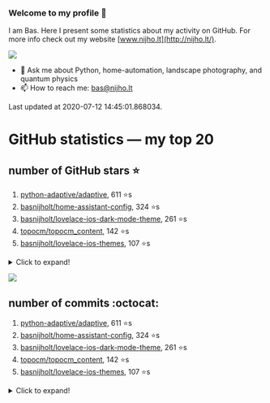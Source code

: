 ### Welcome to my profile 👋

I am Bas. Here I present some statistics about my activity on GitHub. For more info check out my website [www.nijho.lt](http://nijho.lt/).

![](https://www.nijho.lt/authors/admin/avatar_hu9e60e4b9bc120dfb6a666009f2878da6_182107_250x250_fill_q90_lanczos_center.jpg)

- 💬 Ask me about Python, home-automation, landscape photography, and quantum physics
- 📫 How to reach me: bas@nijho.lt

Last updated at 2020-07-12 14:45:01.868034.

# GitHub statistics — my top 20

## number of GitHub stars ⭐️

1. [python-adaptive/adaptive](https://github.com/python-adaptive/adaptive/), 611 ⭐️s
2. [basnijholt/home-assistant-config](https://github.com/basnijholt/home-assistant-config/), 324 ⭐️s
3. [basnijholt/lovelace-ios-dark-mode-theme](https://github.com/basnijholt/lovelace-ios-dark-mode-theme/), 261 ⭐️s
4. [topocm/topocm_content](https://github.com/topocm/topocm_content/), 142 ⭐️s
5. [basnijholt/lovelace-ios-themes](https://github.com/basnijholt/lovelace-ios-themes/), 107 ⭐️s
<details><summary>Click to expand!</summary>

6. [python-kasa/python-kasa](https://github.com/python-kasa/python-kasa/), 66 ⭐️s
7. [basnijholt/home-assistant-macbook-touch-bar](https://github.com/basnijholt/home-assistant-macbook-touch-bar/), 43 ⭐️s
8. [kwant-project/kwant](https://github.com/kwant-project/kwant/), 41 ⭐️s
9. [basnijholt/thesis-cover](https://github.com/basnijholt/thesis-cover/), 10 ⭐️s
10. [basnijholt/aiokef](https://github.com/basnijholt/aiokef/), 9 ⭐️s
11. [basnijholt/iOSMessageExport](https://github.com/basnijholt/iOSMessageExport/), 9 ⭐️s
12. [basnijholt/adaptive-scheduler](https://github.com/basnijholt/adaptive-scheduler/), 8 ⭐️s
13. [basnijholt/instacron](https://github.com/basnijholt/instacron/), 8 ⭐️s
14. [kwant-project/kwant-tutorial-2016](https://github.com/kwant-project/kwant-tutorial-2016/), 6 ⭐️s
15. [basnijholt/ipynb_git_filters](https://github.com/basnijholt/ipynb_git_filters/), 5 ⭐️s
16. [basnijholt/lovelace-ios-light-mode-theme](https://github.com/basnijholt/lovelace-ios-light-mode-theme/), 5 ⭐️s
17. [basnijholt/molecular-dynamics-Python](https://github.com/basnijholt/molecular-dynamics-Python/), 5 ⭐️s
18. [basnijholt/orbitalfield](https://github.com/basnijholt/orbitalfield/), 5 ⭐️s
19. [basnijholt/psychedelic-data-science](https://github.com/basnijholt/psychedelic-data-science/), 4 ⭐️s
20. [basnijholt/thesis](https://github.com/basnijholt/thesis/), 4 ⭐️s

</details>

![](https://github.com/basnijholt/basnijholt/raw/master/stars_over_time.png)

## number of commits :octocat:

1. [python-adaptive/adaptive](https://github.com/python-adaptive/adaptive/), 611 ⭐️s
2. [basnijholt/home-assistant-config](https://github.com/basnijholt/home-assistant-config/), 324 ⭐️s
3. [basnijholt/lovelace-ios-dark-mode-theme](https://github.com/basnijholt/lovelace-ios-dark-mode-theme/), 261 ⭐️s
4. [topocm/topocm_content](https://github.com/topocm/topocm_content/), 142 ⭐️s
5. [basnijholt/lovelace-ios-themes](https://github.com/basnijholt/lovelace-ios-themes/), 107 ⭐️s
<details><summary>Click to expand!</summary>

6. [python-kasa/python-kasa](https://github.com/python-kasa/python-kasa/), 66 ⭐️s
7. [basnijholt/home-assistant-macbook-touch-bar](https://github.com/basnijholt/home-assistant-macbook-touch-bar/), 43 ⭐️s
8. [kwant-project/kwant](https://github.com/kwant-project/kwant/), 41 ⭐️s
9. [basnijholt/thesis-cover](https://github.com/basnijholt/thesis-cover/), 10 ⭐️s
10. [basnijholt/aiokef](https://github.com/basnijholt/aiokef/), 9 ⭐️s
11. [basnijholt/iOSMessageExport](https://github.com/basnijholt/iOSMessageExport/), 9 ⭐️s
12. [basnijholt/adaptive-scheduler](https://github.com/basnijholt/adaptive-scheduler/), 8 ⭐️s
13. [basnijholt/instacron](https://github.com/basnijholt/instacron/), 8 ⭐️s
14. [kwant-project/kwant-tutorial-2016](https://github.com/kwant-project/kwant-tutorial-2016/), 6 ⭐️s
15. [basnijholt/ipynb_git_filters](https://github.com/basnijholt/ipynb_git_filters/), 5 ⭐️s
16. [basnijholt/lovelace-ios-light-mode-theme](https://github.com/basnijholt/lovelace-ios-light-mode-theme/), 5 ⭐️s
17. [basnijholt/molecular-dynamics-Python](https://github.com/basnijholt/molecular-dynamics-Python/), 5 ⭐️s
18. [basnijholt/orbitalfield](https://github.com/basnijholt/orbitalfield/), 5 ⭐️s
19. [basnijholt/psychedelic-data-science](https://github.com/basnijholt/psychedelic-data-science/), 4 ⭐️s
20. [basnijholt/thesis](https://github.com/basnijholt/thesis/), 4 ⭐️s

</details>
